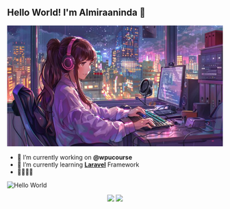 ## Hello World! I'm Almiraaninda 👋

![Almiraaninda](img/Gambar1.jpg)
<!--
**Almiraaninda/Almiraaninda** is a ✨ _special_ ✨ repository because its `README.md` (this file) appears on your GitHub profile.

Here are some ideas to get you started:

- 🔭 I’m currently working on ...
- 🌱 I’m currently learning ...
- 👯 I’m looking to collaborate on ...
- 🤔 I’m looking for help with ...
- 💬 Ask me about ...
- 📫 How to reach me: ...
- 😄 Pronouns: ...
- ⚡ Fun fact: ...
-->


- 🔭 I’m currently working on **@wpucourse**
- 🌱 I’m currently learning [**Laravel**](https://laravel.com) Framework
- 🌷🌷🌷🌷

![Hello World](https://media2.giphy.com/media/v1.Y2lkPTc5MGI3NjExZ3hvdmtiM3pjc2lkd2o2aDk5N2dueG11cXhucGVrMTF1eTV0MmcwOSZlcD12MV9pbnRlcm5hbF9naWZfYnlfaWQmY3Q9Zw/fmkYSBlJt3XjNF6p9c/giphy.gif)

<p align="center">
<img src="https://media1.giphy.com/media/v1.Y2lkPTc5MGI3NjExY2xxdng3Nm8wdDc1ZXJ5bTAzemtxMThjMzd6bTZ5NjhzejltYW9rayZlcD12MV9pbnRlcm5hbF9naWZfYnlfaWQmY3Q9Zw/coxQHKASG60HrHtvkt/giphy.gif" width="200" />
<img src="https://media2.giphy.com/media/v1.Y2lkPTc5MGI3NjExZTZhanN4ZzZkdWJ2OGt4ZmhwbjhtZnNubHFpYTJuN2Nvd2F6Y3h5bCZlcD12MV9pbnRlcm5hbF9naWZfYnlfaWQmY3Q9Zw/vISmwpBJUNYzukTnVx/giphy.gif" width="200" />
</p>